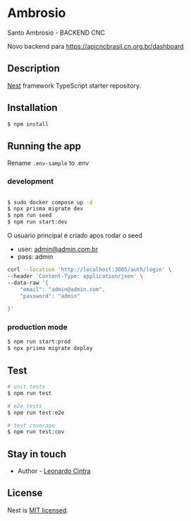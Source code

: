 # Ambrosio

Santo Ambrosio - BACKEND CNC

Novo backend para https://apicncbrasil.cn.org.br/dashboard

## Description

[Nest](https://github.com/nestjs/nest) framework TypeScript starter repository.

## Installation

```bash
$ npm install
```

## Running the app

Rename `.env-sample` to .env

### development
```bash

$ sudo docker compose up -d
$ npx prisma migrate dev
$ npm run seed
$ npm run start:dev
```

O usuario principal é criado apos rodar o seed
- user: admin@admin.com.br
- pass: admin
```bash
curl --location 'http://localhost:3005/auth/login' \
--header 'Content-Type: application/json' \
--data-raw '{
    "email": "admin@admin.com",
    "password": "admin"
    
}'
```

### production mode
```bash
$ npm run start:prod
$ npx prisma migrate deploy
```

## Test

```bash
# unit tests
$ npm run test

# e2e tests
$ npm run test:e2e

# test coverage
$ npm run test:cov
```

## Stay in touch

- Author - [Leonardo Cintra](https://leonardoncintra.com.br)

## License

Nest is [MIT licensed](LICENSE).
